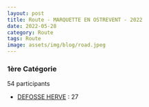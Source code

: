 ```yaml
---
layout: post
title: Route - MARQUETTE EN OSTREVENT - 2022
date: 2022-05-28
category: Route
tags: Route
image: assets/img/blog/road.jpeg
---
```


### 1ère Catégorie
54 participants
- [DEFOSSE HERVE](https://teamspecializedlille.cc/coureurs/defosseherve) : 27
